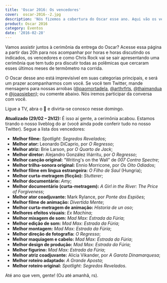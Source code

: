 ```yaml
---
title: 'Oscar 2016: Os vencedores'
cover:  oscar-2016--2.jpg
description: 'Nós fizemos a cobertura do Oscar esse ano. Aqui vão os vencedores.'
product: Oscar 2016
category: Eventos
date: '2016-02-28'
---
```


Vamos assistir juntos à cerimônia da entrega do Oscar? Acesse essa página a partir das 20h para nos acompanhar por horas e horas discutindo os indicados, os vencedores e como Chris Rock vai se sair apresentando uma cerimônia que tem tudo pra discutir todas as polêmicas que cercaram esses últimos meses de termômetro na corrida.

O Oscar desse ano está imprevisível em suas categorias principais, e será um prazer acompanharmos com você. Se você tem Twitter, mande mensagens para nossas arrobas ([@paomortadela](https://twitter.com/paomortadela), [@arthrfrts](https://twitter.com/arthrfrts), [@thaimandua](https://twitter.com/thaimandua) e [@joaosieben](https://twitter.com/joaosieben)); ou comente abaixo. Nós iremos participar da conversa com você.

Ligue a TV, abra o 🍞 e divirta-se conosco nesse domingo.

**Atualizado (29/02 – 2h12):** É isso aí gente, a cerimônia acabou. Estamos tirando o nosso liveblog do ar (você ainda pode conferir tudo no nosso Twitter). Segue a lista dos vencedores:

* **Melhor filme:** _Spotlight: Segredos Revelados_;
* **Melhor ator:** Leonardo DiCaprio, por _O Regresso_;
* **Melhor atriz:** Brie Larson, por _O Quarto de Jack_;
* **Melhor diretor:**  Alejandro González Iñárritu, por _O Regresso_;
* **Melhor canção original:** “Writing's on the Wall” de _007 Contra Spectre_;
* **Melhor trilha-sonora original:** Ennio Morricone, por _Os Oito Odiados_;
* **Melhor filme em língua estrangeira:** _O Filho de Saul_ (Hungria);
* **Melhor curta-metragem (ficção):** _Stutterer_;
* **Melhor documentário:** _Amy_;
* **Melhor documentário (curta-metragem):** _A Girl in the River: The Price of Forgiveness_;
* **Melhor ator coadjuvante:** Mark Rylance, por _Ponte dos Espiões_;
* **Melhor filme de animação:** _Divertida Mente_;
* **Melhor curta-metragem de animação:** _Historia de un oso_;
* **Melhores efeitos visuais:** _Ex Machina_;
* **Melhor mixagem de som:** _Mad Max: Estrada da Fúria_;
* **Melhor edição de som:** _Mad Max: Estrada da Fúria_;
* **Melhor montagem:** _Mad Max: Estrada da Fúria_;
* **Melhor direção de fotografia:** _O Regresso_;
* **Melhor maquiagem e cabelo:** _Mad Max: Estrada da Fúria_;
* **Melhor design de produção:** _Mad Max: Estrada da Fúria_;
* **Melhor figurino:** _Mad Max: Estrada da Fúria_;
* **Melhor atriz coadjuvante:** Alicia Vikander, por _A Garota Dinamarquesa_;
* **Melhor roteiro adaptado:** _A Grande Aposta_;
* **Melhor roteiro original:** _Spotlight: Segredos Revelados_.

Até ano que vem, gente! (Ou até amanhã, rs).
